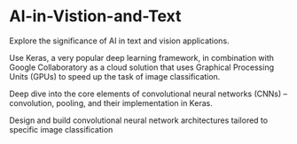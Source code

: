 # AI-in-Vistion-and-Text
Explore the significance of AI in text and vision applications.

Use Keras, a very popular deep learning framework, in combination with Google Collaboratory as a cloud solution that uses Graphical Processing Units (GPUs) to speed up the task of image classification.

Deep dive into the core elements of convolutional neural networks (CNNs) – convolution, pooling, and their implementation in Keras. 

Design and build convolutional neural network architectures tailored to specific image classification 
